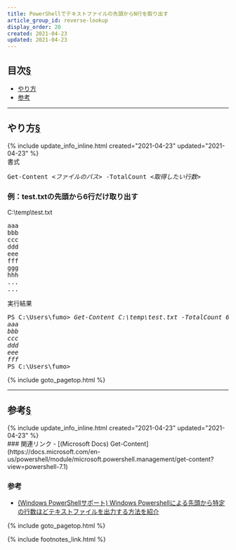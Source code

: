 ```yaml
---
title: PowerShellでテキストファイルの先頭からN行を取り出す
article_group_id: reverse-lookup
display_order: 20
created: 2021-04-23
updated: 2021-04-23
---
```


## <a name="index">目次</a><a class="heading-anchor-permalink" href="#目次">§</a>

<ul id="index_ul">
<li><a href="#method">やり方</a></li>
<li><a href="#reference">参考</a></li>
</ul>

* * *
## <a name="method">やり方</a><a class="heading-anchor-permalink" href="#method">§</a>
<div class="chapter-updated">{% include update_info_inline.html created="2021-04-23" updated="2021-04-23" %}</div>
<div class="code-box-syntax">
<div class="title">書式</div>
<pre>
Get-Content <em>&lt;ファイルのパス&gt;</em> -TotalCount <em>&lt;取得したい行数&gt;</em>
</pre>
</div>

### 例：test.txtの先頭から6行だけ取り出す
<div class="code-box-input">
<div class="title">C:\temp\test.txt</div>
<pre>
aaa
bbb
ccc
ddd
eee
fff
ggg
hhh
...
...
</pre>
</div>

<div class="code-box-output">
<div class="title">実行結果</div>
<pre>
PS C:\Users\fumo&gt; <em class="command">Get-Content C:\temp\test.txt -TotalCount 6</em>
<em>aaa
bbb
ccc
ddd
eee
fff</em>
PS C:\Users\fumo&gt;
</pre>
</div>

{% include goto_pagetop.html %}

* * *
## <a name="reference">参考</a><a class="heading-anchor-permalink" href="#reference">§</a>
<div class="chapter-updated">{% include update_info_inline.html created="2021-04-23" updated="2021-04-23" %}</div>
### 関連リンク
- [(Microsoft Docs) Get-Content](https://docs.microsoft.com/en-us/powershell/module/microsoft.powershell.management/get-content?view=powershell-7.1)

### 参考
- [(Windows PowerShellサポート) Windows Powershellによる先頭から特定の行数ほどテキストファイルを出力する方法を紹介](https://www.wannko.net/powershell/file/get-content1.html)

{% include goto_pagetop.html %}

{% include footnotes_link.html %}
